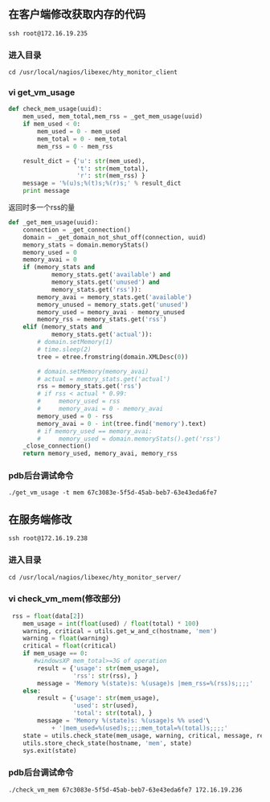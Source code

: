 ## 在客户端修改获取内存的代码
    ssh root@172.16.19.235
### 进入目录 
    cd /usr/local/nagios/libexec/hty_monitor_client
### vi get_vm_usage
``` python
def check_mem_usage(uuid):
    mem_used, mem_total,mem_rss = _get_mem_usage(uuid)
    if mem_used < 0:
        mem_used = 0 - mem_used
        mem_total = 0 - mem_total
        mem_rss = 0 - mem_rss

    result_dict = {'u': str(mem_used),
                   't': str(mem_total),
                   'r': str(mem_rss) }
    message = '%(u)s;%(t)s;%(r)s;' % result_dict
    print message
```
返回时多一个rss的量
```python
def _get_mem_usage(uuid):
    connection = _get_connection()
    domain = _get_domain_not_shut_off(connection, uuid)
    memory_stats = domain.memoryStats()
    memory_used = 0
    memory_avai = 0
    if (memory_stats and
            memory_stats.get('available') and
            memory_stats.get('unused') and
            memory_stats.get('rss')):
        memory_avai = memory_stats.get('available')
        memory_unused = memory_stats.get('unused')
        memory_used = memory_avai - memory_unused
        memory_rss = memory_stats.get('rss')
    elif (memory_stats and
            memory_stats.get('actual')):
        # domain.setMemory(1)
        # time.sleep(2)
        tree = etree.fromstring(domain.XMLDesc(0))

        # domain.setMemory(memory_avai)
        # actual = memory_stats.get('actual')
        rss = memory_stats.get('rss')
        # if rss < actual * 0.99:
        #     memory_used = rss
        #     memory_avai = 0 - memory_avai
        memory_used = 0 - rss
        memory_avai = 0 - int(tree.find('memory').text)
        # if memory_used == memory_avai:
        #     memory_used = domain.memoryStats().get('rss')
    _close_connection()
    return memory_used, memory_avai, memory_rss
```
### pdb后台调试命令
    ./get_vm_usage -t mem 67c3083e-5f5d-45ab-beb7-63e43eda6fe7
## 在服务端修改
    ssh root@172.16.19.238
### 进入目录
    cd /usr/local/nagios/libexec/hty_monitor_server/
### vi check_vm_mem(修改部分)
```python
 rss = float(data[2])
    mem_usage = int(float(used) / float(total) * 100)
    warning, critical = utils.get_w_and_c(hostname, 'mem')
    warning = float(warning)
    critical = float(critical)
    if mem_usage == 0:
       #windowsXP mem_total>=3G of operation
        result = {'usage': str(mem_usage),
                  'rss': str(rss), }
        message = 'Memory %(state)s: %(usage)s |mem_rss=%(rss)s;;;;'
    else:
        result = {'usage': str(mem_usage),
                  'used': str(used),
                  'total': str(total), }
        message = 'Memory %(state)s: %(usage)s %% used'\
            + '|mem_used=%(used)s;;;;mem_total=%(total)s;;;;'
    state = utils.check_state(mem_usage, warning, critical, message, result)
    utils.store_check_state(hostname, 'mem', state)
    sys.exit(state)

```
### pdb后台调试命令
    ./check_vm_mem 67c3083e-5f5d-45ab-beb7-63e43eda6fe7 172.16.19.236